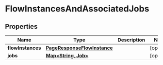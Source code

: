 

# FlowInstancesAndAssociatedJobs


## Properties

| Name | Type | Description | Notes |
|------------ | ------------- | ------------- | -------------|
|**flowInstances** | [**PageResponseFlowInstance**](PageResponseFlowInstance.md) |  |  [optional] |
|**jobs** | [**Map&lt;String, Job&gt;**](Job.md) |  |  [optional] |



